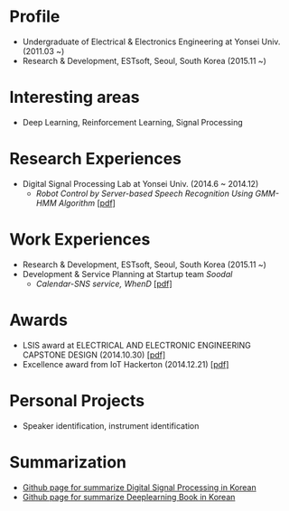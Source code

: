 

# Profile
- Undergraduate of Electrical & Electronics Engineering at Yonsei Univ. (2011.03 ~)   
- Research & Development, ESTsoft, Seoul, South Korea (2015.11 ~)

# Interesting areas
- Deep Learning, Reinforcement Learning, Signal Processing

# Research Experiences
+ Digital Signal Processing Lab at Yonsei Univ. (2014.6 ~ 2014.12)      
    - *Robot Control by Server-based Speech Recognition Using GMM-HMM Algorithm* [\[pdf\]]()

# Work Experiences
- Research & Development, ESTsoft, Seoul, South Korea (2015.11 ~)   
- Development & Service Planning at Startup team *Soodal*
    - *Calendar-SNS service, WhenD* [\[pdf\]](https://www.dropbox.com/s/rcscmj23e04u4bu/GK%EB%B0%9C%ED%91%9C%EC%9E%90%EB%A3%8C_SOODAL.pptx?dl=0)

# Awards
- LSIS award at ELECTRICAL AND ELECTRONIC ENGINEERING CAPSTONE DESIGN (2014.10.30) [\[pdf\]](https://www.dropbox.com/s/df6qgjkyyaia1fv/%EC%A0%84%EA%B8%B0%EC%A0%84%EC%9E%90%EC%A2%85%ED%95%A9%EC%84%A4%EA%B3%84LS%EC%82%B0%EC%A0%84%EC%83%81.jpg?dl=0)   
- Excellence award from IoT Hackerton (2014.12.21) [\[pdf\]](https://www.dropbox.com/s/839jtau364ojtz2/IMG.pdf?dl=0)

# Personal Projects
- Speaker identification, instrument identification

# Summarization
- [Github page for summarize Digital Signal Processing in Korean ](https://kascia.github.io/dsp/)
- [Github page for summarize Deeplearning Book in Korean](https://kascia.github.io/dlb/)
